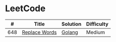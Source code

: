 # LeetCode
| # | Title | Solution | Difficulty |
|---| ----- | -------- | ---------- |
|648|[Replace Words](https://leetcode.com/problems/replace-words/description/) | [Golang](./replace_words/replace_words.go)|Medium|
